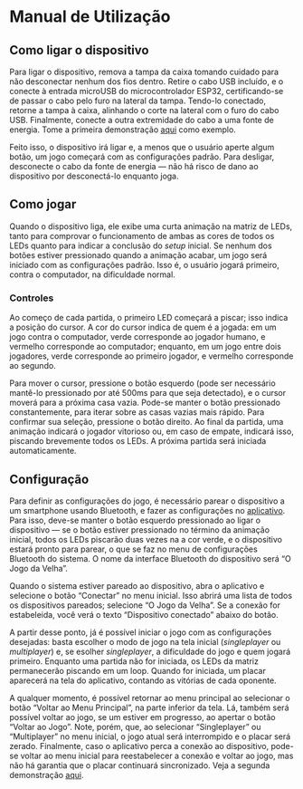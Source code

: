 # Manual de Utilização

## Como ligar o dispositivo

Para ligar o dispositivo, remova a tampa da caixa tomando cuidado para não
desconectar nenhum dos fios dentro. Retire o cabo USB incluído, e o conecte à
entrada microUSB do microcontrolador ESP32, certificando-se de passar o cabo
pelo furo na lateral da tampa. Tendo-lo conectado, retorne a tampa à caixa,
alinhando o corte na lateral com o furo do cabo USB. Finalmente, conecte a
outra extremidade do cabo a uma fonte de energia. Tome a primeira demonstração
[aqui](/Apresentacao/README.md#setup-inicial-e-jogo-nas-configura%C3%A7%C3%B5es-padr%C3%A3o)
como exemplo.

Feito isso, o dispositivo irá ligar e, a menos que o usuário aperte algum
botão, um jogo começará com as configurações padrão. Para desligar, desconecte
o cabo da fonte de energia — não há risco de dano ao dispositivo por
desconectá-lo enquanto joga.

## Como jogar

Quando o dispositivo liga, ele exibe uma curta animação na matriz de LEDs,
tanto para comprovar o funcionamento de ambas as cores de todos os LEDs quanto
para indicar a conclusão do *setup* inicial. Se nenhum dos botões estiver
pressionado quando a animação acabar, um jogo será iniciado com as
configurações padrão. Isso é, o usuário jogará primeiro, contra o computador,
na dificuldade normal.

### Controles

Ao começo de cada partida, o primeiro LED começará a piscar; isso indica a
posição do cursor. A cor do cursor indica de quem é a jogada: em um jogo contra
o computador, verde corresponde ao jogador humano, e vermelho corresponde ao
computador; enquanto, em um jogo entre dois jogadores, verde corresponde ao
primeiro jogador, e vermelho corresponde ao segundo.

Para mover o cursor, pressione o botão esquerdo (pode ser necessário mantê-lo
pressionado por até 500ms para que seja detectado), e o cursor moverá para a
próxima casa vazia. Pode-se manter o botão pressionado constantemente, para
iterar sobre as casas vazias mais rápido. Para confirmar sua seleção, pressione
o botão direito. Ao final da partida, uma animação indicará o jogador vitorioso
ou, em caso de empate, indicará isso, piscando brevemente todos os LEDs. A
próxima partida será iniciada automaticamente.

## Configuração

Para definir as configurações do jogo, é necessário parear o dispositivo a um
smartphone usando Bluetooth, e fazer as configurações no
[aplicativo](../App/README.md). Para isso, deve-se manter o botão esquerdo
pressionado ao ligar o dispositivo — se o botão estiver pressionado no término
da animação inicial, todos os LEDs piscarão duas vezes na a cor verde, e o
dispositivo estará pronto para parear, o que se faz no menu de configurações
Bluetooth do sistema. O nome da interface Bluetooth do dispositivo será “O Jogo
da Velha”.

Quando o sistema estiver pareado ao dispositivo, abra o aplicativo e selecione o
botão “Conectar” no menu inicial. Isso abrirá uma lista de todos os dispositivos
pareados; selecione “O Jogo da Velha”. Se a conexão for estabeleida, você verá o
texto “Dispositivo conectado” abaixo do botão.

A partir desse ponto, já é possível iniciar o jogo com as configurações
desejadas: basta escolher o modo de jogo na tela inicial (_singleplayer_ ou
_multiplayer_) e, se esolher _singleplayer_, a dificuldade do jogo e quem jogará
primeiro. Enquanto uma partida não for iniciada, os LEDs da matriz permanecerão
piscando em um loop. Quando for iniciada, um placar aparecerá na tela do
aplicativo, contando as vitórias de cada oponente.

A qualquer momento, é possível retornar ao menu principal ao selecionar o botão
“Voltar ao Menu Principal”, na parte inferior da tela. Lá, também será possível
voltar ao jogo, se um estiver em progresso, ao apertar o botão “Voltar ao Jogo”.
Note, porém, que, ao selecionar “Singleplayer” ou “Multiplayer” no menu inicial,
o jogo atual será interrompido e o placar será zerado. Finalmente, caso o
aplicativo perca a conexão ao dispositivo, pode-se voltar ao menu inicial para
reestabelecer a conexão e voltar ao jogo, mas não há garantia que o placar
continuará sincronizado. Veja a segunda demonstração
[aqui](/Apresentacao/README.md#setup-bluetooth-jogo-dif%C3%ADcil-e-jogo-multiplayer).

